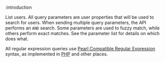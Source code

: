 :introduction

List users. All query parameters are user properties that will be used to search
for users. When sending multiple query parameters, the API performs an `AND`
search. Some parameters are used to fuzzy match, while others perform exact
matches. See the parameter list for details on which does what.

All regular expression queries use
[Pearl Compatible Regular Expression](http://en.wikipedia.org/wiki/Perl_Compatible_Regular_Expressions)
syntax, as implemented in
[PHP](http://www.php.net/manual/en/reference.pcre.pattern.syntax.php) and other
places.
